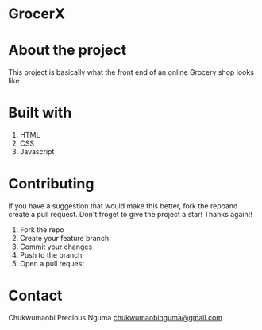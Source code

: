 # GrocerX

# About the project
This project is basically what the front end of an online Grocery shop looks like

# Built with
1. HTML
2. CSS
3. Javascript

# Contributing
If you have a suggestion that would make this better, fork the repoand create a pull request.
Don't froget to give the project a star! Thanks again!!
1. Fork the repo
2. Create your feature branch
3. Commit your changes
4. Push to the branch
5. Open a pull request

# Contact
Chukwumaobi Precious Nguma
chukwumaobinguma@gmail.com